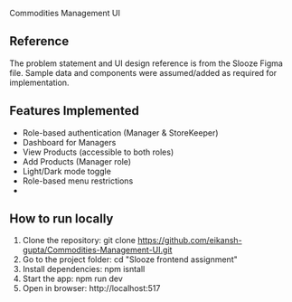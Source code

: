 Commodities Management UI

## Reference
The problem statement and UI design reference is from the Slooze Figma file. Sample data and components were assumed/added as required for implementation.

## Features Implemented
- Role-based authentication (Manager & StoreKeeper)
- Dashboard for Managers
- View Products (accessible to both roles)
- Add Products (Manager role)
- Light/Dark mode toggle
- Role-based menu restrictions
- 
## How to run locally
1. Clone the repository:
   git clone https://github.com/eikansh-gupta/Commodities-Management-UI.git
2. Go to the project folder:
   cd "Slooze frontend assignment"  
3. Install dependencies:
   npm isntall  
4. Start the app:
   npm run dev
5. Open in browser:
   http://localhost:517
   
